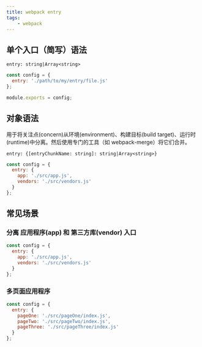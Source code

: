 ```yaml
---
title: webpack entry
tags:
    - webpack
---
```


## 单个入口（简写）语法

`entry: string|Array<string>`

```js
const config = {
  entry: './path/to/my/entry/file.js'
};

module.exports = config;
```

## 对象语法

用于将关注点(concern)从环境(environment)、构建目标(build target)、运行时(runtime)中分离。然后使用专门的工具（如 webpack-merge）将它们合并。

`entry: {[entryChunkName: string]: string|Array<string>}`

```js
const config = {
  entry: {
    app: './src/app.js',
    vendors: './src/vendors.js'
  }
};
```

## 常见场景

### 分离 应用程序(app) 和 第三方库(vendor) 入口

```js
const config = {
  entry: {
    app: './src/app.js',
    vendors: './src/vendors.js'
  }
};
```

### 多页面应用程序

```js
const config = {
  entry: {
    pageOne: './src/pageOne/index.js',
    pageTwo: './src/pageTwo/index.js',
    pageThree: './src/pageThree/index.js'
  }
};
```
